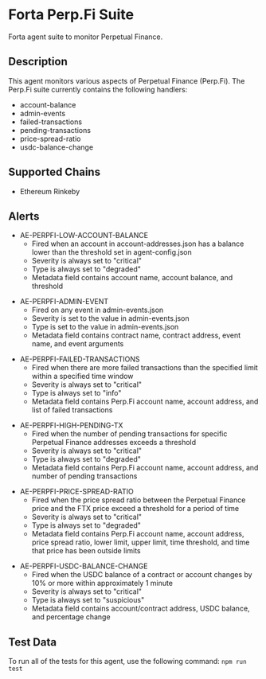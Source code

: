 # Forta Perp.Fi Suite

Forta agent suite to monitor Perpetual Finance.

## Description

This agent monitors various aspects of Perpetual Finance (Perp.Fi).  The Perp.Fi suite currently contains
the following handlers:

- account-balance
- admin-events
- failed-transactions
- pending-transactions
- price-spread-ratio
- usdc-balance-change

## Supported Chains

- Ethereum Rinkeby

## Alerts

<!-- -->
- AE-PERPFI-LOW-ACCOUNT-BALANCE
  - Fired when an account in account-addresses.json has a balance lower than the threshold set in agent-config.json
  - Severity is always set to "critical"
  - Type is always set to "degraded"
  - Metadata field contains account name, account balance, and threshold

<!-- -->
- AE-PERPFI-ADMIN-EVENT
  - Fired on any event in admin-events.json
  - Severity is set to the value in admin-events.json
  - Type is set to the value in admin-events.json
  - Metadata field contains contract name, contract address, event name, and event arguments

<!-- -->
- AE-PERPFI-FAILED-TRANSACTIONS
  - Fired when there are more failed transactions than the specified limit within a specified time window
  - Severity is always set to "critical"
  - Type is always set to "info"
  - Metadata field contains Perp.Fi account name, account address, and list of failed transactions

<!-- -->
- AE-PERPFI-HIGH-PENDING-TX
  - Fired when the number of pending transactions for specific Perpetual Finance addresses exceeds a threshold
  - Severity is always set to "critical"
  - Type is always set to "degraded"
  - Metadata field contains Perp.Fi account name, account address, and number of pending transactions

<!-- -->
- AE-PERPFI-PRICE-SPREAD-RATIO
  - Fired when the price spread ratio between the Perpetual Finance price and the FTX price exceed a threshold for a period of time
  - Severity is always set to "critical"
  - Type is always set to "degraded"
  - Metadata field contains Perp.Fi account name, account address, price spread ratio, lower limit, upper limit, time threshold, and time that price has been outside limits


<!-- -->
- AE-PERPFI-USDC-BALANCE-CHANGE
  - Fired when the USDC balance of a contract or account changes by 10% or more within
    approximately 1 minute
  - Severity is always set to "critical"
  - Type is always set to "suspicious"
  - Metadata field contains account/contract address, USDC balance, and percentage change

## Test Data

To run all of the tests for this agent, use the following command: `npm run test`
